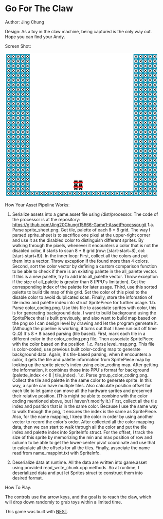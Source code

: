 # Go For The Claw

Author: Jing Chung

Design: As a toy in the claw machine, being captured is the only way out. Hope you can find your Andy.

Screen Shot:

![Screen Shot](screenshot.png)

How Your Asset Pipeline Works:

1. Serialize assets into a game.asset file using /dist/processor.
The code of the processor is at the repository: https://github.com/Jing20Chung/15666-Game1-AssetProcessor.git
1.a. Parse sprite_sheet.png. Get tile, palette of each 8 * 8 grid.
    The way I parsed sprite_sheet is to sacrifice one pixel at the upper-right corner and use it as the disabled color to distinguish different sprites. By walking through the pixels, whenever it encounters a color that is not the disabled color, it starts to scan 8 * 8 grid (row: [start-start+8), col: [start-start+8)).
    In the inner loop:
    First, collect all the colors and put them into a vector. Throw exception if the found more than 4 colors. 
    Second, sort the color vector by defining a custom comparison function to be able to check if there is an existing palette in the all_palette vector. If this is a new palette, try to add into all_palette vector. Throw exception if the size of all_palette is greater than 8 (PPU's limitation). Get the corresponding index of the palette for later usage.
    Third, use this sorted palette to build tile map of this grid. Set the color of this pixel to the disable color to avoid dulplicated scan.
    Finally, store the infomation of tile index and palette index into struct SpritePiece for further usage.
1.b. Parse color_coding.png. Use this file to associate sprites with color, this is for generating background data. 
    I want to build background using the SpritePiece that is built previously, and also want to build map based on the png so I can design level by drawing and let the program genreate it. (Although the pipeline is working, it turns out that I have run out off time Q..Q)
    It's 8 * 8 based parsing (tile based). First, mark each tile in a different color in the color_coding.png file. Then associate SpritePiece with the color based on the position.
1.c. Parse level_map.png. This file is color-coded, use previous built color-coding map to generate background data.
    Again, it's tile-based parsing, when it encounters a color, it gets the tile and palette information from SpritePiece map by looking up the sprite piece's index using color_coding map. After getting the information, it combines those into PPU's format for background (palette_index << 8 | tile_index).
1.d. Parse group_color_coding.png. Collect the tile and palette in the same color to generate sprite. 
    In this way, a sprite can have multiple tiles. Also calculate position offset for each tile to let game can move all the hardware sprites and preserved their relative position. (This might be able to combine with the color coding mentioned above, but I haven't modify it.) 
    First, collect all the tile index and position that is in the same color. Because I use the same way to walk through the png, it ensures the index is the same as SpritePiece. Also, for the name mapping, I keep the color in order by using another vector to record the color's order.
    After collected all the color mapping data, then we can start to walk through all the color and put the tile index and palette index into SpriteInfo struct. 
    For the offset, I track the size of this sprite by memorizing the min and max position of row and column to be able to get the lower-center pivot coordinate and use that to calculate all the offsets for all the tiles.
    Finally, associate the name read from name_mappint.txt with SpriteInfo.

2. Deserialize data at runtime.
    All the data are written into game.asset using provided read_write_chunk.cpp methods. So at runtime, I deserialized data and put let Sprites struct to construct them into desired format.

How To Play:

The controls use the arrow keys, and the goal is to reach the claw, which will drop down randomly to grab toys within a limited time.

This game was built with [NEST](NEST.md).

